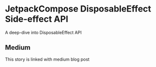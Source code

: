 # JetpackCompose DisposableEffect Side-effect API
A deep-dive into DisposableEffect API

## Medium 
This story is linked with medium blog post
